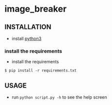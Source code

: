 # image_breaker


## INSTALLATION

* install [python3](https://www.python.org/downloads/)

### install the requirements

* install the requirements
```
$ pip install -r requirements.txt
```

## USAGE

* run ```python script.py -h``` to see the help screen 
